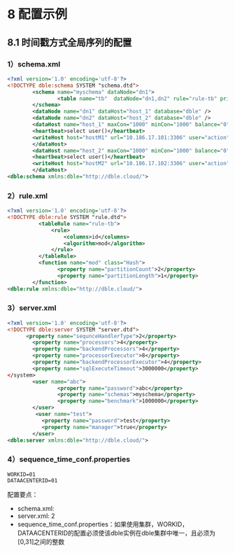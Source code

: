 # 8 配置示例
## 8.1 时间戳方式全局序列的配置
<h3>1）schema.xml </h3>

```xml
<?xml version='1.0' encoding='utf-8'?>
<!DOCTYPE dble:schema SYSTEM "schema.dtd">
        <schema name="myschema" dataNode="dn1">
                <table name="tb"  dataNode="dn1,dn2" rule="rule-tb" primaryKey="id" autoIncrement="true"/>
        </schema>
        <dataNode name="dn1" dataHost="host_1" database="dble" /> 
        <dataNode name="dn2" dataHost="host_2" database="dble" />
        <dataHost name="host_1" maxCon="1000" minCon="1000" balance="0" writeType="0" switchType="1"  slaveThreshold="100">
        <heartbeat>select user()</heartbeat>
        <writeHost host="hostM1" url="10.186.17.101:3306" user="action" password="action"></writeHost>
        </dataHost>
        <dataHost name="host_2" maxCon="1000" minCon="1000" balance="0" writeType="0" switchType="1"  slaveThreshold="100">
        <heartbeat>select user()</heartbeat>
        <writeHost host="hostM2" url="10.186.17.102:3306" user="action" password="action"></writeHost>
        </dataHost>
<dble:schema xmlns:dble="http://dble.cloud/">
```
<h3>2）rule.xml </h3>

```xml
<?xml version='1.0' encoding='utf-8'?>
<!DOCTYPE dble:rule SYSTEM "rule.dtd">
          <tableRule name="rule-tb">
              <rule>
                  <columns>id</columns>
                  <algorithm>mod</algorithm>
              </rule>
          </tableRule>
          <function name="mod" class="Hash">
                <property name="partitionCount">2</property>
                <property name="partitionLength">1</property>
        </function>
<dble:rule xmlns:dble="http://dble.cloud/">
```

<h3>3）server.xml</h3>

```xml
<?xml version='1.0' encoding='utf-8'?>
<!DOCTYPE dble:server SYSTEM "server.dtd">
      <property name="sequnceHandlerType">2</property>
        <property name="processors">4</property>
        <property name="backendProcessors">4</property>
        <property name="processorExecutor">8</property>
        <property name="backendProcessorExecutor">4</property>
        <property name="sqlExecuteTimeout">3000000</property>
</system>
        <user name="abc">
                <property name="password">abc</property>
                <property name="schemas">myschema</property>
                <property name="benchmark">1000000</property>
        </user>
         <user name="test">
           <property name="password">test</property>
           <property name="manager">true</property>
        </user>
<dble:server xmlns:dble="http://dble.cloud/">
```
<h3>4）sequence_time_conf.properties</h3>

```
WORKID=01
DATAACENTERID=01
```

配置要点：
+ schema.xml: <table name="tb"  dataNode="dn1,dn2" rule="rule-tb" primaryKey="id" autoIncrement="true"/> 
+ server.xml: <property name="sequnceHandlerType">2</property>
+ sequence_time_conf.properties：如果使用集群，WORKID，DATAACENTERID的配置必须使该dble实例在dble集群中唯一，且必须为[0,31]之间的整数

